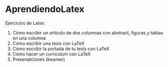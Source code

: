 # AprendiendoLatex  
  
Ejercicios de Latex:  
  
1. Cómo escribir un artículo de dos columnas con abstract, figuras y tablas en una columna  
2. Cómo escribir una tesis con LaTeX  
3. Cómo escribir la portada de tu tesis con LaTeX  
4. Cómo hacer un curriculum con LaTeX  
5. Presenatciones (beamer)  



